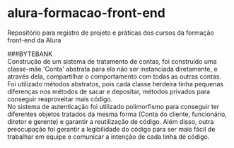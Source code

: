 # alura-formacao-front-end
Repositório para registro de projeto e práticas dos cursos da formação front-end da Alura


###BYTEBANK
<br/>Construção de um sistema de tratamento de contas, foi construído uma classe-mãe 'Conta' abstrata para ela não ser instanciada diretamente, e através dela, compartilhar o comportamento com todas as outras contas. Foi utilizado métodos abstratos, pois cada classe herdeira tinha pequenas diferenças nos métodos de sacar e depositar, métodos privados para conseguir reaproveitar mais código. 
<br/>No sistema de autenticação foi utilizado polimorfismo para conseguir ter diferentes objetos tratados da mesma forma (Conta do cliente, funcionário, diretor e gerente) e garantir a reutilização de código. Além disso, outra preocupação foi gerantir a legibilidade do código para ser mais fácil de trabalhar em equipe e comunicar a intenção de cada linha de código.
